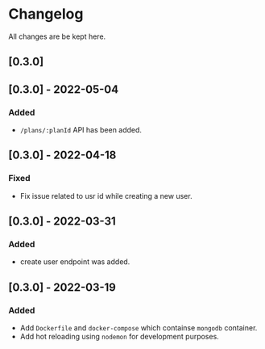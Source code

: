 # Changelog

All changes are be kept here.

## [0.3.0]

## [0.3.0] - 2022-05-04

### Added

- `/plans/:planId` API has been added.

## [0.3.0] - 2022-04-18

### Fixed

- Fix issue related to usr id while creating a new user.

## [0.3.0] - 2022-03-31

### Added

- create user endpoint was added.

## [0.3.0] - 2022-03-19

### Added

- Add `Dockerfile` and `docker-compose` which containse `mongodb` container.
- Add hot reloading using `nodemon` for development purposes.

